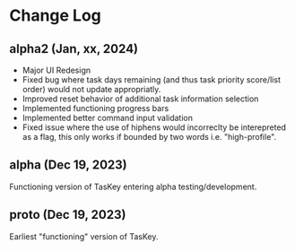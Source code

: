 # Change Log

## alpha2 (Jan, xx, 2024)

<ul>
<li>Major UI Redesign</li>

<li>Fixed bug where task days remaining (and thus task priority score/list
order) would not update appropriatly.</li> 

<li>Improved reset behavior of additional task information selection</li>

<li>Implemented functioning progress bars</li>

<li>Implemented better command input validation</li>

<li>Fixed issue where the use of hiphens would incorreclty be interepreted as a flag, this only works if bounded by two words i.e. "high-profile".</li>

</ul>


## alpha (Dec 19, 2023)

Functioning version of TasKey entering alpha testing/development.

## proto (Dec 19, 2023)

Earliest "functioning" version of TasKey.
